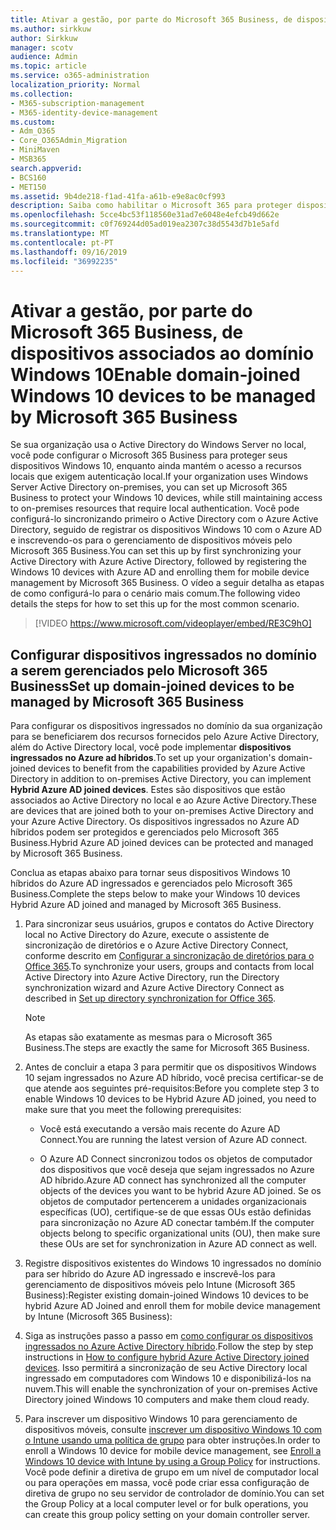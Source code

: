 ```yaml
---
title: Ativar a gestão, por parte do Microsoft 365 Business, de dispositivos associados ao domínio Windows 10
ms.author: sirkkuw
author: Sirkkuw
manager: scotv
audience: Admin
ms.topic: article
ms.service: o365-administration
localization_priority: Normal
ms.collection:
- M365-subscription-management
- M365-identity-device-management
ms.custom:
- Adm_O365
- Core_O365Admin_Migration
- MiniMaven
- MSB365
search.appverid:
- BCS160
- MET150
ms.assetid: 9b4de218-f1ad-41fa-a61b-e9e8ac0cf993
description: Saiba como habilitar o Microsoft 365 para proteger dispositivos do Windows 10 ingressados no AD local.
ms.openlocfilehash: 5cce4bc53f118560e31ad7e6048e4efcb49d662e
ms.sourcegitcommit: c0f769244d05ad019ea2307c38d5543d7b1e5afd
ms.translationtype: MT
ms.contentlocale: pt-PT
ms.lasthandoff: 09/16/2019
ms.locfileid: "36992235"
---
```

# <a name="enable-domain-joined-windows-10-devices-to-be-managed-by-microsoft-365-business"></a><span data-ttu-id="ca465-103">Ativar a gestão, por parte do Microsoft 365 Business, de dispositivos associados ao domínio Windows 10</span><span class="sxs-lookup"><span data-stu-id="ca465-103">Enable domain-joined Windows 10 devices to be managed by Microsoft 365 Business</span></span>

<span data-ttu-id="ca465-104">Se sua organização usa o Active Directory do Windows Server no local, você pode configurar o Microsoft 365 Business para proteger seus dispositivos Windows 10, enquanto ainda mantém o acesso a recursos locais que exigem autenticação local.</span><span class="sxs-lookup"><span data-stu-id="ca465-104">If your organization uses Windows Server Active Directory on-premises, you can set up Microsoft 365 Business to protect your Windows 10 devices, while still maintaining access to on-premises resources that require local authentication.</span></span> <span data-ttu-id="ca465-105">Você pode configurá-lo sincronizando primeiro o Active Directory com o Azure Active Directory, seguido de registrar os dispositivos Windows 10 com o Azure AD e inscrevendo-os para o gerenciamento de dispositivos móveis pelo Microsoft 365 Business.</span><span class="sxs-lookup"><span data-stu-id="ca465-105">You can set this up by first synchronizing your Active Directory with Azure Active Directory, followed by registering the Windows 10 devices with Azure AD and enrolling them for mobile device management by Microsoft 365 Business.</span></span>
<span data-ttu-id="ca465-106">O vídeo a seguir detalha as etapas de como configurá-lo para o cenário mais comum.</span><span class="sxs-lookup"><span data-stu-id="ca465-106">The following video details the steps for how to set this up for the most common scenario.</span></span>

> [!VIDEO https://www.microsoft.com/videoplayer/embed/RE3C9hO]
  
## <a name="set-up-domain-joined-devices-to-be-managed-by-microsoft-365-business"></a><span data-ttu-id="ca465-107">Configurar dispositivos ingressados no domínio a serem gerenciados pelo Microsoft 365 Business</span><span class="sxs-lookup"><span data-stu-id="ca465-107">Set up domain-joined devices to be managed by Microsoft 365 Business</span></span>

<span data-ttu-id="ca465-108">Para configurar os dispositivos ingressados no domínio da sua organização para se beneficiarem dos recursos fornecidos pelo Azure Active Directory, além do Active Directory local, você pode implementar **dispositivos ingressados no Azure ad híbridos**.</span><span class="sxs-lookup"><span data-stu-id="ca465-108">To set up your organization's domain-joined devices to benefit from the capabilities provided by Azure Active Directory in addition to on-premises Active Directory, you can implement **Hybrid Azure AD joined devices**.</span></span> <span data-ttu-id="ca465-109">Estes são dispositivos que estão associados ao Active Directory no local e ao Azure Active Directory.</span><span class="sxs-lookup"><span data-stu-id="ca465-109">These are devices that are joined both to your on-premises Active Directory and your Azure Active Directory.</span></span> <span data-ttu-id="ca465-110">Os dispositivos ingressados no Azure AD híbridos podem ser protegidos e gerenciados pelo Microsoft 365 Business.</span><span class="sxs-lookup"><span data-stu-id="ca465-110">Hybrid Azure AD joined devices can be protected and managed by Microsoft 365 Business.</span></span> 
  
<span data-ttu-id="ca465-111">Conclua as etapas abaixo para tornar seus dispositivos Windows 10 híbridos do Azure AD ingressados e gerenciados pelo Microsoft 365 Business.</span><span class="sxs-lookup"><span data-stu-id="ca465-111">Complete the steps below to make your Windows 10 devices Hybrid Azure AD joined and managed by Microsoft 365 Business.</span></span>
  
1. <span data-ttu-id="ca465-112">Para sincronizar seus usuários, grupos e contatos do Active Directory local no Active Directory do Azure, execute o assistente de sincronização de diretórios e o Azure Active Directory Connect, conforme descrito em [Configurar a sincronização de diretórios para o Office 365](https://support.office.com/article/1b3b5318-6977-42ed-b5c7-96fa74b08846).</span><span class="sxs-lookup"><span data-stu-id="ca465-112">To synchronize your users, groups and contacts from local Active Directory into Azure Active Directory, run the Directory synchronization wizard and Azure Active Directory Connect as described in [Set up directory synchronization for Office 365](https://support.office.com/article/1b3b5318-6977-42ed-b5c7-96fa74b08846).</span></span>
    
    > [!NOTE]
    > <span data-ttu-id="ca465-113">As etapas são exatamente as mesmas para o Microsoft 365 Business.</span><span class="sxs-lookup"><span data-stu-id="ca465-113">The steps are exactly the same for Microsoft 365 Business.</span></span> 
  
2. <span data-ttu-id="ca465-114">Antes de concluir a etapa 3 para permitir que os dispositivos Windows 10 sejam ingressados no Azure AD híbrido, você precisa certificar-se de que atende aos seguintes pré-requisitos:</span><span class="sxs-lookup"><span data-stu-id="ca465-114">Before you complete step 3 to enable Windows 10 devices to be Hybrid Azure AD joined, you need to make sure that you meet the following prerequisites:</span></span>

   - <span data-ttu-id="ca465-115">Você está executando a versão mais recente do Azure AD Connect.</span><span class="sxs-lookup"><span data-stu-id="ca465-115">You are running the latest version of Azure AD connect.</span></span>

   - <span data-ttu-id="ca465-116">O Azure AD Connect sincronizou todos os objetos de computador dos dispositivos que você deseja que sejam ingressados no Azure AD híbrido.</span><span class="sxs-lookup"><span data-stu-id="ca465-116">Azure AD connect has synchronized all the computer objects of the devices you want to be hybrid Azure AD joined.</span></span> <span data-ttu-id="ca465-117">Se os objetos de computador pertencerem a unidades organizacionais específicas (UO), certifique-se de que essas OUs estão definidas para sincronização no Azure AD conectar também.</span><span class="sxs-lookup"><span data-stu-id="ca465-117">If the computer objects belong to specific organizational units (OU), then make sure these OUs are set for synchronization in Azure AD connect as well.</span></span>
    
3. <span data-ttu-id="ca465-118">Registre dispositivos existentes do Windows 10 ingressados no domínio para ser híbrido do Azure AD ingressado e inscrevê-los para gerenciamento de dispositivos móveis pelo Intune (Microsoft 365 Business):</span><span class="sxs-lookup"><span data-stu-id="ca465-118">Register existing domain-joined Windows 10 devices to be hybrid Azure AD Joined and enroll them for mobile device management by Intune (Microsoft 365 Business):</span></span>
    
4. <span data-ttu-id="ca465-119">Siga as instruções passo a passo em [como configurar os dispositivos ingressados no Azure Active Directory híbrido](https://go.microsoft.com/fwlink/p/?linkid=872870).</span><span class="sxs-lookup"><span data-stu-id="ca465-119">Follow the step by step instructions in [How to configure hybrid Azure Active Directory joined devices](https://go.microsoft.com/fwlink/p/?linkid=872870).</span></span> <span data-ttu-id="ca465-120">Isso permitirá a sincronização de seu Active Directory local ingressado em computadores com Windows 10 e disponibilizá-los na nuvem.</span><span class="sxs-lookup"><span data-stu-id="ca465-120">This will enable the synchronization of your on-premises Active Directory joined Windows 10 computers and make them cloud ready.</span></span>
    
5. <span data-ttu-id="ca465-121">Para inscrever um dispositivo Windows 10 para gerenciamento de dispositivos móveis, consulte [inscrever um dispositivo Windows 10 com o Intune usando uma política de grupo](https://go.microsoft.com/fwlink/p/?linkid=872871) para obter instruções.</span><span class="sxs-lookup"><span data-stu-id="ca465-121">In order to enroll a Windows 10 device for mobile device management, see [Enroll a Windows 10 device with Intune by using a Group Policy](https://go.microsoft.com/fwlink/p/?linkid=872871) for instructions.</span></span> <span data-ttu-id="ca465-122">Você pode definir a diretiva de grupo em um nível de computador local ou para operações em massa, você pode criar essa configuração de diretiva de grupo no seu servidor de controlador de domínio.</span><span class="sxs-lookup"><span data-stu-id="ca465-122">You can set the Group Policy at a local computer level or for bulk operations, you can create this group policy setting on your domain controller server.</span></span>